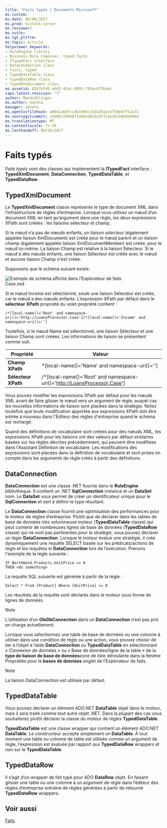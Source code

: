 ```yaml
---
title: "Faits typés | Documents Microsoft"
ms.custom: 
ms.date: 06/08/2017
ms.prod: biztalk-server
ms.reviewer: 
ms.suite: 
ms.tgt_pltfrm: 
ms.topic: article
helpviewer_keywords:
- RuleEngine library
- Business Rule Composer, typed facts
- ITypedFact interface
- DataConnection class
- facts, typed
- TypedDataTable class
- TypedDataRow class
- TypedXmlDocument class
ms.assetid: 8207bfd5-ebd2-45ac-8992-795acdf3ba4c
caps.latest.revision: "7"
author: MandiOhlinger
ms.author: mandia
manager: anneta
ms.openlocfilehash: a6041a64fcc4b3496c319a25a2ce758ed7f52a71
ms.sourcegitcommit: cb908c540d8f1a692d01dc8f313e16cb4b4e696d
ms.translationtype: MT
ms.contentlocale: fr-FR
ms.lasthandoff: 09/20/2017
---
```

# <a name="typed-facts"></a>Faits typés
*Faits typés* sont des classes qui implémentent la **ITypedFact** interface : **TypedXmlDocument**, **DataConnection**,  **TypedDataTable**, et **TypedDataRow**.  
  
## <a name="typedxmldocument"></a>TypedXmlDocument  
 Le **TypedXmlDocument** classe représente le type de document XML dans l’infrastructure de règles d’entreprise. Lorsque vous utilisez un nœud d’un document XML en tant qu’argument dans une règle, les deux expressions XPath sont créées : les liaisons sélecteur et champ.  
  
 Si le nœud n’a pas de nœuds enfants, un *liaison sélecteur* (également appelée liaison XmlDocument) est créée pour le nœud parent et un *liaison champ* (également appelée liaison XmlDocumentMember) est créée. pour le nœud lui-même. La liaison Champ est relative à la liaison Sélecteur. Si le nœud a des nœuds enfants, une liaison Sélecteur est créée avec le nœud et aucune liaison Champ n'est créée.  
  
 Supposons que le schéma suivant existe.  
  
 ![Exemple de schéma affiché dans l’Explorateur de faits](../core/media/xmldocumentbrowser.gif "xmldocumentbrowser")  
Case.xsd  
  
 Si le nœud Income est sélectionné, seule une liaison Sélecteur est créée, car le nœud a des nœuds enfants. L’expression XPath par défaut dans le **sélecteur XPath** propriété du volet propriété contient :  
  
```  
/*[local-name()='Root' and namespace-uri()='http://LoansProcessor.Case']/*[local-name()='Income' and namespace-uri()='']  
```  
  
 Toutefois, si le nœud Name est sélectionné, une liaison Sélecteur et une liaison Champ sont créées. Les informations de liaison se présentent comme suit.  
  
|Propriété|Valeur|  
|--------------|-----------|  
|**Champ XPath**|*[local-name()='Name' and namespace-uri()='']|  
|**Sélecteur XPath**|/*[local-name()='Root' and namespace-uri()='http://LoansProcessor.Case']|  
  
 Vous pouvez modifier les expressions XPath par défaut pour les nœuds XML avant de faire glisser le nœud vers un argument de règle, auquel cas les nouvelles informations de liaison sont placées dans la stratégie. Notez toutefois que toute modification apportée aux expressions XPath doit être entrée à nouveau dans l'Éditeur des règles d'entreprise quand le schéma est rechargé.  
  
 Quand des définitions de vocabulaire sont créées pour des nœuds XML, les expressions XPath pour les liaisons ont des valeurs par défaut similaires basées sur les règles décrites précédemment, qui peuvent être modifiées dans l'Assistant Définition de vocabulaire. Les modifications des expressions sont placées dans la définition de vocabulaire et sont prises en compte dans les arguments de règle créés à partir des définitions.  
  
## <a name="dataconnection"></a>DataConnection  
 **DataConnection** est une classe .NET fournie dans le **RuleEngine** bibliothèque. Il contient un .NET **SqlConnection** instance et un **DataSet** nom. Le **DataSet** vous permet de créer un identificateur unique pour le **SqlConnection** et sert à définir le type résultant.  
  
 Le **DataConnection** classe fournit une optimisation des performances pour le moteur de règles d’entreprise. Plutôt que de déclarer dans les tables de base de données très volumineuse moteur (**TypedDataTable** classe) qui peut contenir de nombreuses lignes de base de données (**TypedDataRow** classe) qui ne sont pas pertinentes pour la stratégie, vous pouvez déclarer un léger **DataConnection**. Lorsque le moteur évalue une stratégie, il crée dynamiquement une requête SELECT basée sur les prédicats/actions de règle et les requêtes le **DataConnection** lors de l’exécution. Prenons l'exemple de la règle suivante :  
  
```  
IF NorthWind.Products.UnitPrice >= 0   
THEN <do something>  
```  
  
 La requête SQL suivante est générée à partir de la règle :  
  
```  
Select * From [Product] Where [UnitPrice] >= 0  
```  
  
 Les résultats de la requête sont déclarés dans le moteur sous forme de lignes de données.  
  
> [!NOTE]
>  L’utilisation d’un **OleDbConnection** dans un **DataConnection** n’est pas pris en charge actuellement.  
  
 Lorsque vous sélectionnez une table de base de données ou une colonne à utiliser dans une condition de règle ou une action, vous pouvez choisir de lier à l’objet à l’aide **DataConnection** ou **TypedDataTable** en sélectionnant « Connexion de données » ou » Base de données/ligne de la table » de la **type de liaison de base de données**zone de liste déroulante dans la fenêtre Propriétés pour le **bases de données** onglet de l’Explorateur de faits.  
  
> [!NOTE]
>  La liaison DataConnection est utilisée par défaut.  
  
## <a name="typeddatatable"></a>TypedDataTable  
 Vous pouvez déclarer un élément ADO.NET **DataTable** objet dans le moteur, mais il sera traité comme tout autre objet .NET. Dans la plupart des cas vous souhaiterez plutôt déclarer la classe du moteur de règles **TypedDataTable**.  
  
 **TypedDataTable** est une classe wrapper qui contient un élément ADO.NET **DataTable**. Le constructeur accepte simplement un **DataTable**. À tout moment une table ou colonne de table est utilisée comme un argument de règle, l’expression est évaluée par rapport aux **TypedDataRow** wrappers et non sur le **TypedDataTable**.  
  
## <a name="typeddatarow"></a>TypedDataRow  
 Il s’agit d’un wrapper de fait typé pour ADO **DataRow** objet. En faisant glisser une table ou une colonne à un argument de règle dans l’éditeur des règles d’entreprise entraîne de règles générées à partir de retourné **TypedDataRow** wrappers.  
  
## <a name="see-also"></a>Voir aussi  
 [Faits](../core/facts.md)